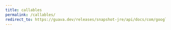 ```yaml
---
title: callables
permalink: /callables/
redirect_to: https://guava.dev/releases/snapshot-jre/api/docs/com/google/common/util/concurrent/Callables.html
---
```

